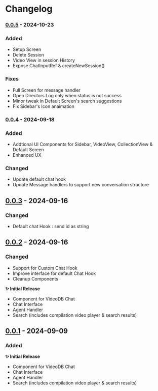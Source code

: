 # Changelog

### [0.0.5]() - 2024-10-23

### Added
- Setup Screen
- Delete Session
- Video View in session History
- Expose ChatInputRef & createNewSession()

### Fixes
- Full Screen for <ChatVideo/> message handler
- Open Directors Log only when status is not success
- Minor tweak in Default Screen's search suggestions
- Fix Sidebar's Icon anaimation


### [0.0.4]() - 2024-09-18

### Added
- Addtional UI Components for Sidebar, VideoView, CollectionView &  Default Screen 
- Enhanced UX 

### Changed
- Update default chat hook
- Update Message handlers to support new conversation structure


## [0.0.3]() - 2024-09-16

### Changed
- Default chat Hook : send id as string


## [0.0.2]() - 2024-09-16

### Changed

- Support for Custom Chat Hook
- Improve interface for default Chat Hook
- Cleanup Components

**✨ Initial Release**

- Component for VideoDB Chat
- Chat Interface
- Agent Handler
- Search (includes compilation video player & search results)

## [0.0.1]() - 2024-09-09

### Added

**✨ Initial Release**

- Component for VideoDB Chat
- Chat Interface
- Agent Handler
- Search (includes compilation video player & search results)